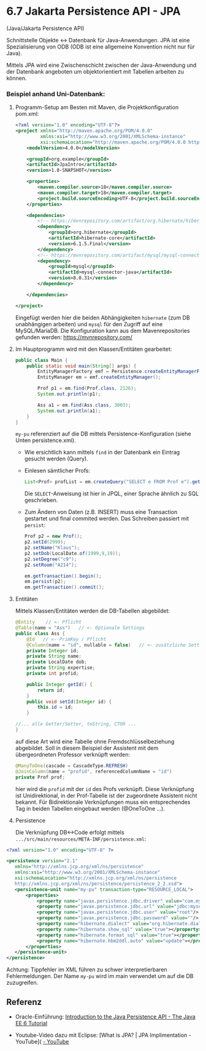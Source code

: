 # 6.7 Jakarta Persistence API - JPA

(Java/Jakarta Persistence API)

Schnittstelle Objekte <-> Datenbank für Java-Anwendungen. JPA ist eine Spezialisierung von ODB (ODB ist eine allgemeine Konvention nicht nur für Java).

Mittels JPA wird eine Zwischenschicht zwischen der Java-Anwendung und der Datenbank angeboten um objektorientiert mit Tabellen arbeiten zu können.

### Beispiel anhand Uni-Datenbank:

1. Programm-Setup am Besten mit Maven, die Projektkonfiguration pom.xml:
   
   ```xml
   <?xml version="1.0" encoding="UTF-8"?>
   <project xmlns="http://maven.apache.org/POM/4.0.0"
            xmlns:xsi="http://www.w3.org/2001/XMLSchema-instance"
            xsi:schemaLocation="http://maven.apache.org/POM/4.0.0 http://maven.apache.org/xsd/maven-4.0.0.xsd">
       <modelVersion>4.0.0</modelVersion>
   
       <groupId>org.example</groupId>
       <artifactId>JpaIntro</artifactId>
       <version>1.0-SNAPSHOT</version>
   
       <properties>
           <maven.compiler.source>18</maven.compiler.source>
           <maven.compiler.target>18</maven.compiler.target>
           <project.build.sourceEncoding>UTF-8</project.build.sourceEncoding>
       </properties>
   
       <dependencies>
           <!-- https://mvnrepository.com/artifact/org.hibernate/hibernate-entitymanager -->
           <dependency>
               <groupId>org.hibernate</groupId>
               <artifactId>hibernate-core</artifactId>
               <version>6.1.5.Final</version>
           </dependency>
           <!-- https://mvnrepository.com/artifact/mysql/mysql-connector-java -->
           <dependency>
               <groupId>mysql</groupId>
               <artifactId>mysql-connector-java</artifactId>
               <version>8.0.31</version>
           </dependency>
   
       </dependencies>
   
   </project>
   ```
   
   Eingefügt werden hier die beiden Abhängigkeiten `hibernate` (zum DB unabhängigen arbeiten) und `mysql` für den Zugriff auf eine MySQL/MariaDB. Die Konfiguration kann aus dem Mavenrepositories gefunden werden:  https://mvnrepository.com/

2. Im Hauptprogramm wird mit den Klassen/Entitäten gearbeitet:
   
   ```java
   public class Main {
       public static void main(String[] args) {
           EntityManagerFactory emf = Persistence.createEntityManagerFactory("my-pu");
           EntityManager em = emf.createEntityManager();
   
           Prof p1 = em.find(Prof.class, 2126);
           System.out.println(p1);
   
           Ass a1 = em.find(Ass.class, 3003);
           System.out.println(a1);
       }
   }
   ```
   
   `my-pu` referenziert auf die DB mittels Persistence-Konfiguration (siehe Unten persistence.xml).
   
   - Wie ersichtlich kann mittels `find` in der Datenbank ein Eintrag gesucht werden (Query).
   
   - Einlesen sämtlicher Profs:
     
     ```java
     List<Prof> profList = em.createQuery("SELECT e FROM Prof e").getResultList();
     ```
     
     Die `SELECT`-Anweisung ist hier in JPQL, einer Sprache ähnlich zu SQL geschrieben.
   
   - Zum Ändern von Daten (z.B. INSERT) muss eine Transaction gestartet und final commited werden. Das Schreiben passiert mit `persist`:
     
     ```java
     Prof p2 = new Prof();
     p2.setId(2999);
     p2.setName("Klaus");
     p2.setDob(LocalDate.of(1999,9,19));
     p2.setDegree("c9");
     p2.setRoom("A214");
     
     em.getTransaction().begin();
     em.persist(p2);
     em.getTransaction().commit();
     ```

3. Entitäten
   
   Mittels Klassen/Entitäten werden die DB-Tabellen abgebildet:
   
   ```java
   @Entity    // <- Pflicht
   @Table(name = "Ass")   // <- Optionale Settings
   public class Ass {
       @Id   // <- PrimKey / Pflicht
       @Column(name = "id", nullable = false)   // <- zusätzliche Settings
       private Integer id;
       private String name;
       private LocalDate dob;
       private String expertise;
       private int profid;
   
       public Integer getId() {
           return id;
       }
       public void setId(Integer id) {
           this.id = id;
       }
   
   //... alle Getter/Setter, toString, CTOR ...
   }
   ```
   
   auf diese Art wird eine Tabelle ohne Fremdschlüsselbeziehung abgebildet. Soll in diesem Beispiel der Assistent mit dem übergeordneten Professor verknüpft werden:
   
   ```java
   @ManyToOne(cascade = CascadeType.REFRESH)
   @JoinColumn(name = "profid", referencedColumnName = "id")
   private Prof prof;
   ```
   
   hier wird die `profid` mit der `id` des Profs verknüpft. Diese Verknüpfung ist Unidirektional, in der Prof-Tabelle ist der zugeordnete Assistent nicht bekannt. Für Bidirektionale Verknüpfungen muss ein entsprechendes Tag in beiden Tabellen eingebaut werden (@OneToOne ...).

4. Persistence
   
   Die Verknüpfung DB<->Code erfolgt mittels `.../src/main/resources/META-INF/persistence.xml`:

```xml
<?xml version="1.0" encoding="UTF-8" ?>

<persistence version="2.1"
   xmlns="http://xmlns.jcp.org/xml/ns/persistence"
   xmlns:xsi="http://www.w3.org/2001/XMLSchema-instance"
   xsi:schemaLocation="http://xmlns.jcp.org/xml/ns/persistence
   http://xmlns.jcp.org/xml/ns/persistence/persistence_2_2.xsd">
   <persistence-unit name="my-pu" transaction-type="RESOURCE_LOCAL">
       <properties>
           <property name="javax.persistence.jdbc.driver" value="com.mysql.jdbc.Driver"/>
           <property name="javax.persistence.jdbc.url" value="jdbc:mysql://localhost:3306/5ahel_uni"/>
           <property name="javax.persistence.jdbc.user" value="root"/>
           <property name="javax.persistence.jdbc.password" value=""/>
           <property name="hibernate.dialect" value="org.hibernate.dialect.MySQL8Dialect"></property>
           <property name="hibernate.show_sql" value="true"></property>
           <property name="hibernate.format_sql" value="true"></property>
           <property name="hibernate.hbm2ddl.auto" value="update"></property>
       </properties>
   </persistence-unit>
</persistence>
```

   Achtung: Tippfehler im XML führen zu schwer interpretierbaren Fehlermeldungen. Der Name `my-pu` wird im main verwendet um auf die DB zuzugreifen.

## Referenz

- Oracle-Einführung: [Introduction to the Java Persistence API - The Java EE 6 Tutorial](https://docs.oracle.com/javaee/6/tutorial/doc/bnbpz.html)

- Youtube-Video dazu mit Eclipse: [What is JPA? | JPA Implimentation - YouTube]( [- YouTube](https://www.youtube.com/watch?v=otinf)
